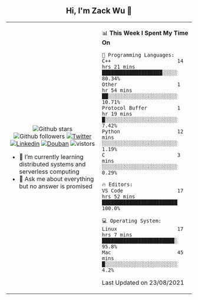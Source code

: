 <h2 align="center"> Hi, I'm Zack Wu 👋 </h2>

<table>
    <tr>
        <td valign="center" width="50%">
            <p align="center">
              <img src="https://img.shields.io/github/stars/keithnull?style=social" alt="Github stars" />
              <img src="https://img.shields.io/github/followers/keithnull?style=social" alt="Github followers" />
              <a href="https://twitter.com/_zackwu"><img src="https://img.shields.io/badge/@__zackwu-1DA1F2?style=flat&logo=Twitter&logoColor=white" alt="Twitter"/></a>
              <a href="https://www.linkedin.com/in/wuzhengke/?locale=en_US"><img src="https://img.shields.io/badge/@wuzhengke-0073b1?style=flat&logo=LinkedIn&logoColor=white" alt="Linkedin" /></a>
              <a href="https://www.douban.com/people/keith1"><img src="https://img.shields.io/badge/@keith1-007722?style=flat&logo=Douban&logoColor=white" alt="Douban" /></a>
              <img src="https://visitor-badge.glitch.me/badge?page_id=keithnull" alt="vistors" />
            </p>
            <ul>
                <li>🌱 I’m currently learning distributed systems and serverless computing</li>
                <li>💬 Ask me about everything but no answer is promised</li>
            </ul>
        </td>
       <td valign="top" width="50%">
    
<!--START_SECTION:waka-->
📊 **This Week I Spent My Time On** 

```text
💬 Programming Languages: 
C++                      14 hrs 21 mins      ████████████████████░░░░░   80.34% 
Other                    1 hr 54 mins        ██░░░░░░░░░░░░░░░░░░░░░░░   10.71% 
Protocol Buffer          1 hr 19 mins        █░░░░░░░░░░░░░░░░░░░░░░░░   7.42% 
Python                   12 mins             ░░░░░░░░░░░░░░░░░░░░░░░░░   1.19% 
C                        3 mins              ░░░░░░░░░░░░░░░░░░░░░░░░░   0.29%

🔥 Editors: 
VS Code                  17 hrs 52 mins      █████████████████████████   100.0%

💻 Operating System: 
Linux                    17 hrs 7 mins       ████████████████████████░   95.8% 
Mac                      45 mins             █░░░░░░░░░░░░░░░░░░░░░░░░   4.2%

```


 Last Updated on 23/08/2021
<!--END_SECTION:waka-->
</td></tr>
</table>


